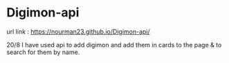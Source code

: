 # Digimon-api

url link : https://nourman23.github.io/Digimon-api/

20/8
I have used api to add digimon and add them in cards to the page & to search for them by name.
